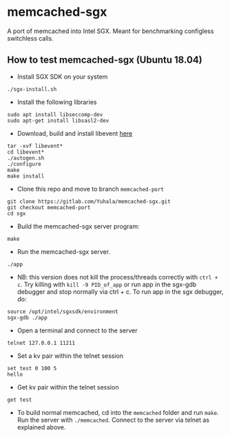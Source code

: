 # memcached-sgx

A port of memcached into Intel SGX. Meant for benchmarking configless switchless calls.

## How to test memcached-sgx (Ubuntu 18.04)

- Install SGX SDK on your system
```
./sgx-install.sh

```

- Install the following libraries

```
sudo apt install libseccomp-dev
sudo apt-get install libsasl2-dev
```
- Download, build and install libevent [here](https://github.com/libevent/libevent/releases/download/release-2.1.12-stable/libevent-2.1.12-stable.tar.gz)

```
tar -xvf libevent*
cd libevent*
./autogen.sh
./configure
make
make install

```
- Clone this repo and move to branch `memcached-port`

```
git clone https://gitlab.com/Yuhala/memcached-sgx.git
git checkout memcached-port
cd sgx

```

- Build the memcached-sgx server program:

```
make 

```  

- Run the memcached-sgx server.
```
./app

```

- NB: this version does not kill the process/threads correctly with `ctrl + c`. Try killing with `kill -9 PID_of_app` or run app in the sgx-gdb debugger and stop normally via ctrl + c. To run app in the sgx debugger, do:

```
source /opt/intel/sgxsdk/environment 
sgx-gdb ./app

```

- Open a terminal and connect to the server

```
telnet 127.0.0.1 11211

```
- Set a kv pair within the telnet session

```
set test 0 100 5
hello

```
- Get kv pair within the telnet session

```
get test

```
- To build normal memcached, cd into the `memcached` folder and run `make`. Run the server with `./memcached`. Connect to the server via telnet as explained above.

